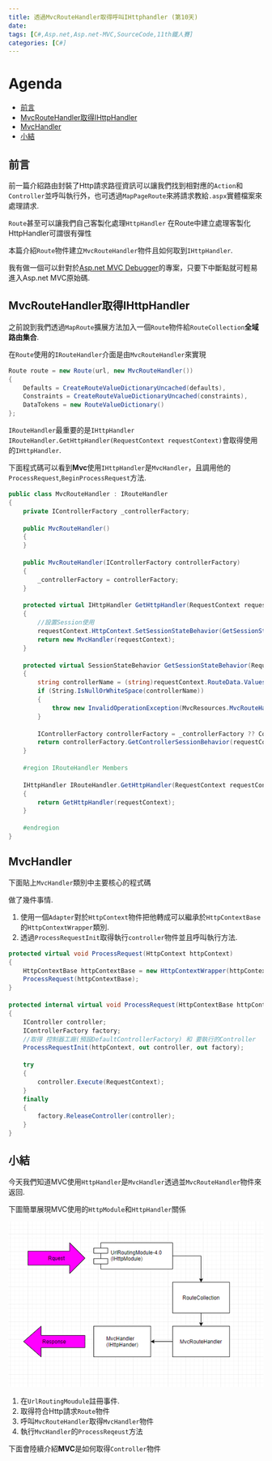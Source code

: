 ```yaml
---
title: 透過MvcRouteHandler取得呼叫IHttphandler (第10天)
date: 
tags: [C#,Asp.net,Asp.net-MVC,SourceCode,11th鐵人賽]
categories: [C#]
---
```

# Agenda<!-- omit in toc -->
- [前言](#%e5%89%8d%e8%a8%80)
- [MvcRouteHandler取得IHttpHandler](#mvcroutehandler%e5%8f%96%e5%be%97ihttphandler)
- [MvcHandler](#mvchandler)
- [小結](#%e5%b0%8f%e7%b5%90)

## 前言

前一篇介紹路由封裝了Http請求路徑資訊可以讓我們找到相對應的`Action`和`Controller`並呼叫執行外，也可透過`MapPageRoute`來將請求教給`.aspx`實體檔案來處理請求.

`Route`甚至可以讓我們自己客製化處理`HttpHandler` 在Route中建立處理客製化HttpHandler可謂很有彈性

本篇介紹`Route`物件建立`MvcRouteHandler`物件且如何取到`IHttpHandler`.

我有做一個可以針對於[Asp.net MVC Debugger](https://github.com/isdaniel/Asp.net-MVC-Debuger)的專案，只要下中斷點就可輕易進入Asp.net MVC原始碼.

## MvcRouteHandler取得IHttpHandler

之前說到我們透過`MapRoute`擴展方法加入一個`Route`物件給`RouteCollection`**全域路由集合**.

在`Route`使用的`IRouteHandler`介面是由`MvcRouteHandler`來實現

```csharp
Route route = new Route(url, new MvcRouteHandler())
{
    Defaults = CreateRouteValueDictionaryUncached(defaults),
    Constraints = CreateRouteValueDictionaryUncached(constraints),
    DataTokens = new RouteValueDictionary()
};
```

`IRouteHandler`最重要的是`IHttpHandler IRouteHandler.GetHttpHandler(RequestContext requestContext)`會取得使用的`IHttpHandler`.

下面程式碼可以看到**Mvc**使用`IHttpHandler`是`MvcHandler`，且調用他的`ProcessRequest`,`BeginProcessRequest`方法.

```csharp
public class MvcRouteHandler : IRouteHandler
{
    private IControllerFactory _controllerFactory;

    public MvcRouteHandler()
    {
    }

    public MvcRouteHandler(IControllerFactory controllerFactory)
    {
        _controllerFactory = controllerFactory;
    }

    protected virtual IHttpHandler GetHttpHandler(RequestContext requestContext)
    {
        //設置Session使用
        requestContext.HttpContext.SetSessionStateBehavior(GetSessionStateBehavior(requestContext));
        return new MvcHandler(requestContext);
    }

    protected virtual SessionStateBehavior GetSessionStateBehavior(RequestContext requestContext)
    {
        string controllerName = (string)requestContext.RouteData.Values["controller"];
        if (String.IsNullOrWhiteSpace(controllerName))
        {
            throw new InvalidOperationException(MvcResources.MvcRouteHandler_RouteValuesHasNoController);
        }

        IControllerFactory controllerFactory = _controllerFactory ?? ControllerBuilder.Current.GetControllerFactory();
        return controllerFactory.GetControllerSessionBehavior(requestContext, controllerName);
    }

    #region IRouteHandler Members

    IHttpHandler IRouteHandler.GetHttpHandler(RequestContext requestContext)
    {
        return GetHttpHandler(requestContext);
    }

    #endregion
}
```

## MvcHandler

下面貼上`MvcHandler`類別中主要核心的程式碼

做了幾件事情.

1. 使用一個`Adapter`對於`HttpContext`物件把他轉成可以繼承於`HttpContextBase`的`HttpContextWrapper`類別.
2. 透過`ProcessRequestInit`取得執行`controller`物件並且呼叫執行方法.

```csharp
protected virtual void ProcessRequest(HttpContext httpContext)
{
    HttpContextBase httpContextBase = new HttpContextWrapper(httpContext);
    ProcessRequest(httpContextBase);
}

protected internal virtual void ProcessRequest(HttpContextBase httpContext)
{
    IController controller;
    IControllerFactory factory;
    //取得 控制器工廠(預設DefaultControllerFactory) 和 要執行的Controller
    ProcessRequestInit(httpContext, out controller, out factory);

    try
    {
        controller.Execute(RequestContext);
    }
    finally
    {
        factory.ReleaseController(controller);
    }
}
```

## 小結

今天我們知道MVC使用`HttpHandler`是`MvcHandler`透過並`MvcRouteHandler`物件來返回.

下圖簡單展現MVC使用的`HttpModule`和`HttpHandler`關係

![relationship_pic.PNG](https://raw.githubusercontent.com/isdaniel/MyBlog/master/source/images/itHelp/10/relationship_pic.PNG)

1. 在`UrlRoutingMoudule`註冊事件.
2. 取得符合Http請求`Route`物件
3. 呼叫`MvcRouteHandler`取得`MvcHandler`物件
4. 執行`MvcHandler`的`ProcessReqeust`方法

下面會陸續介紹**MVC**是如何取得`Controller`物件
